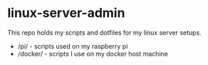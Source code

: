 # linux-server-admin
This repo holds my scripts and dotfiles for my linux server setups. 

- /pi/ - scripts used on my raspberry pi
- /docker/ - scripts I use on my docker host machine
